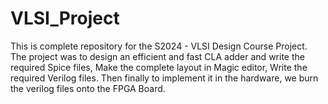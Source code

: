 # VLSI_Project
This is complete repository for the S2024 - VLSI Design Course Project. 
The project was to design an efficient and fast CLA adder and write the required Spice files, Make the complete layout in Magic editor, Write the required Verilog files.
Then finally to implement it in the hardware, we burn the verilog files onto the FPGA Board.
